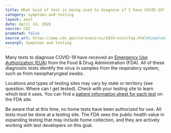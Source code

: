 ```yaml
---
title: What kind of test is being used to diagnose if I have COVID-19?
category: symptoms-and-testing
layout: post
date: April 14, 2020
source: CDC
promoted: false
source_url: https://www.cdc.gov/coronavirus/2019-ncov/faq.html#Symptoms-&-Testing
excerpt: Symptoms and testing
---
```


Many tests to diagnose COVID-19 have received an [Emergency Use Authorization (EUA)](https://www.fda.gov/medical-devices/emergency-situations-medical-devices/emergency-use-authorizations) from the Food & Drug Administration (FDA). All of these diagnostic tests identify the virus in samples from the respiratory system, such as from nasopharyngeal swabs.

Locations and types of testing sites may vary by state or territory (see question: Where can I get tested). Check with your testing site to learn which test it uses. You can find a [patient information sheet for each test](https://www.fda.gov/medical-devices/emergency-situations-medical-devices/emergency-use-authorizations#covid19ivd) on the FDA site.

Be aware that at this time, no home tests have been authorized for use. All tests must be done at a testing site. The FDA sees the public health value in expanding testing that may include home collection, and they are actively working with test developers on this goal.
